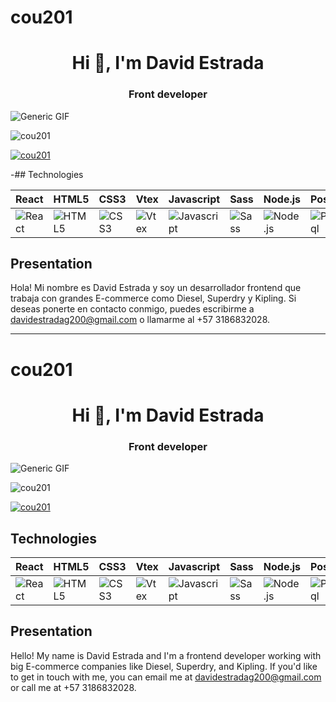 # cou201
<h1 align="center">Hi 👋, I'm David Estrada</h1>
<h3 align="center">Front developer</h3>

![Generic GIF](https://i.pinimg.com/originals/12/b2/3a/12b23a7752e8a7a4464c1ff5e596237f.gif)

<p align="left"> <img src="https://komarev.com/ghpvc/?username=cou201&label=Profile%20views&color=0e75b6&style=flat" alt="cou201" /> </p>

<p align="left"> <a href="https://github.com/ryo-ma/github-profile-trophy"><img src="https://github-profile-trophy.vercel.app/?username=cou201" alt="cou201" /></a> </p>

-## Technologies

| React | HTML5 | CSS3 | Vtex | Javascript | Sass | Node.js | PostgresSql |
| --- | --- | --- | --- | --- | --- | --- | --- |
| ![React](https://img.icons8.com/color/50/000000/react-native.png) | ![HTML5](https://img.icons8.com/color/50/000000/html-5.png) | ![CSS3](https://img.icons8.com/color/50/000000/css3.png) | ![Vtex](https://cdn.worldvectorlogo.com/logos/vtex.svg) | ![Javascript](https://img.icons8.com/color/50/000000/javascript.png) | ![Sass](https://img.icons8.com/color/50/000000/sass.png) | ![Node.js](https://img.icons8.com/color/50/000000/nodejs.png) | ![PostgresSql](https://img.icons8.com/color/50/000000/postgreesql.png) |

## Presentation

Hola! Mi nombre es David Estrada y soy un desarrollador frontend que trabaja con grandes E-commerce como Diesel, Superdry y Kipling. Si deseas ponerte en contacto conmigo, puedes escribirme a davidestradag200@gmail.com o llamarme al +57 3186832028.

---

# cou201

<h1 align="center">Hi 👋, I'm David Estrada</h1>
<h3 align="center">Front developer</h3>

![Generic GIF](https://i.pinimg.com/originals/12/b2/3a/12b23a7752e8a7a4464c1ff5e596237f.gif)


<p align="left"> <img src="https://komarev.com/ghpvc/?username=cou201&label=Profile%20views&color=0e75b6&style=flat" alt="cou201" /> </p>

<p align="left"> <a href="https://github.com/ryo-ma/github-profile-trophy"><img src="https://github-profile-trophy.vercel.app/?username=cou201" alt="cou201" /></a> </p>



## Technologies

| React | HTML5 | CSS3 | Vtex | Javascript | Sass | Node.js | PostgresSql |
| --- | --- | --- | --- | --- | --- | --- | --- |
| ![React](https://img.icons8.com/color/50/000000/react-native.png) | ![HTML5](https://img.icons8.com/color/50/000000/html-5.png) | ![CSS3](https://img.icons8.com/color/50/000000/css3.png) | ![Vtex](https://cdn.worldvectorlogo.com/logos/vtex.svg) | ![Javascript](https://img.icons8.com/color/50/000000/javascript.png) | ![Sass](https://img.icons8.com/color/50/000000/sass.png) | ![Node.js](https://img.icons8.com/color/50/000000/nodejs.png) | ![PostgresSql](https://img.icons8.com/color/50/000000/postgreesql.png) |

## Presentation

Hello! My name is David Estrada and I'm a frontend developer working with big E-commerce companies like Diesel, Superdry, and Kipling. If you'd like to get in touch with me, you can email me at davidestradag200@gmail.com or call me at +57 3186832028.
